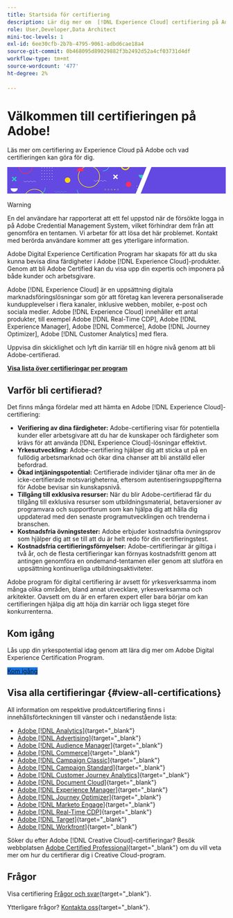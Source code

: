 ```yaml
---
title: Startsida för certifiering
description: Lär dig mer om  [!DNL Experience Cloud] certifiering på Adobe. Ta reda på vad du kan få ut av certifieringen.
role: User,Developer,Data Architect
mini-toc-levels: 1
exl-id: 6ee30cfb-2b7b-4795-9061-adbd6cae18a4
source-git-commit: 0b468095d89029882f3b2492d52a4cf03731d4df
workflow-type: tm+mt
source-wordcount: '477'
ht-degree: 2%

---
```


# Välkommen till certifieringen på Adobe!

Läs mer om certifiering av Experience Cloud på Adobe och vad certifieringen kan göra för dig.

![Banderoll](/help/certifications/assets/home_banner_smallwide.png)

>[!WARNING]
>
>En del användare har rapporterat att ett fel uppstod när de försökte logga in på Adobe Credential Management System, vilket förhindrar dem från att genomföra en tentamen. Vi arbetar för att lösa det här problemet. Kontakt med berörda användare kommer att ges ytterligare information.


Adobe Digital Experience Certification Program har skapats för att du ska kunna bevisa dina färdigheter i Adobe [!DNL Experience Cloud]-produkter. Genom att bli Adobe Certified kan du visa upp din expertis och imponera på både kunder och arbetsgivare.

Adobe [!DNL Experience Cloud] är en uppsättning digitala marknadsföringslösningar som gör att företag kan leverera personaliserade kundupplevelser i flera kanaler, inklusive webben, mobiler, e-post och sociala medier. Adobe [!DNL Experience Cloud] innehåller ett antal produkter, till exempel Adobe [!DNL Real-Time CDP], Adobe [!DNL Experience Manager], Adobe [!DNL Commerce], Adobe [!DNL Journey Optimizer], Adobe [!DNL Customer Analytics] med flera.

Uppvisa din skicklighet och lyft din karriär till en högre nivå genom att bli Adobe-certifierad.

[**Visa lista över certifieringar per program**](#view-all-certifications)

## Varför bli certifierad?

Det finns många fördelar med att hämta en Adobe [!DNL Experience Cloud]-certifiering:

* **Verifiering av dina färdigheter:** Adobe-certifiering visar för potentiella kunder eller arbetsgivare att du har de kunskaper och färdigheter som krävs för att använda [!DNL Experience Cloud]-lösningar effektivt.
* **Yrkesutveckling:** Adobe-certifiering hjälper dig att sticka ut på en fullödig arbetsmarknad och ökar dina chanser att bli anställd eller befordrad.
* **Ökad intjäningspotential:** Certifierade individer tjänar ofta mer än de icke-certifierade motsvarigheterna, eftersom autentiseringsuppgifterna för Adobe bevisar sin kunskapsnivå.
* **Tillgång till exklusiva resurser:** När du blir Adobe-certifierad får du tillgång till exklusiva resurser som utbildningsmaterial, betaversioner av programvara och supportforum som kan hjälpa dig att hålla dig uppdaterad med den senaste programutvecklingen och trenderna i branschen.
* **Kostnadsfria övningstester:** Adobe erbjuder kostnadsfria övningsprov som hjälper dig att se till att du är helt redo för din certifieringstest.
* **Kostnadsfria certifieringsförnyelser:** Adobe-certifieringar är giltiga i två år, och de flesta certifieringar kan förnyas kostnadsfritt genom att antingen genomföra en ondemand-tentamen eller genom att slutföra en uppsättning kontinuerliga utbildningsaktiviteter.

Adobe program för digital certifiering är avsett för yrkesverksamma inom många olika områden, bland annat utvecklare, yrkesverksamma och arkitekter. Oavsett om du är en erfaren expert eller bara börjar om kan certifieringen hjälpa dig att höja din karriär och ligga steget före konkurrenterna.

## Kom igång

Lås upp din yrkespotential idag genom att lära dig mer om Adobe Digital Experience Certification Program.

<a href="https://experienceleague.adobe.com/docs/certification/certification/getting-started.html" target="_blank" class="spectrum-Button spectrum-Button--fill spectrum-Button--accent spectrum-Button--sizeM is-margin-bottom-big-big at-element-click-tracking" style="background-color:#1473E6"><span class="spectrum-Button-label has-no-wrap">Kom igång</span></a>

## Visa alla certifieringar {#view-all-certifications}

All information om respektive produktcertifiering finns i innehållsförteckningen till vänster och i nedanstående lista:

* [Adobe [!DNL Analytics]](/help/certifications/aa/aa-overview.md){target="_blank"}
* [Adobe [!DNL Advertising]](/help/certifications/aac/aac-overview.md){target="_blank"}
* [Adobe [!DNL Audience Manager]](/help/certifications/aam/aam-overview.md){target="_blank"}
* [Adobe [!DNL Commerce]](/help/certifications/ac/ac-overview.md){target="_blank"}
* [Adobe [!DNL Campaign Classic]](/help/certifications/acc/acc-overview.md){target="_blank"}
* [Adobe [!DNL Campaign Standard]](/help/certifications/acs/acs-overview.md){target="_blank"}
* [Adobe [!DNL Customer Journey Analytics]](/help/certifications/acja/acja-overview.md){target="_blank"}
* [Adobe [!DNL Document Cloud]](/help/certifications/adc/adc-overview.md){target="_blank"}
* [Adobe [!DNL Experience Manager]](/help/certifications/aem/aem-overview.md){target="_blank"}
* [Adobe [!DNL Journey Optimizer]](/help/certifications/ajo/ajo-overview.md){target="_blank"}
* [Adobe [!DNL Marketo Engage]](/help/certifications/ame/ame-overview.md){target="_blank"}
* [Adobe [!DNL Real-Time CDP]](/help/certifications/rtcdp/rtcdp-overview.md){target="_blank"}
* [Adobe [!DNL Target]](/help/certifications/at/at-overview.md){target="_blank"}
* [Adobe [!DNL Workfront]](/help/certifications/aw/aw-overview.md){target="_blank"}

Söker du efter Adobe [!DNL Creative Cloud]-certifieringar? Besök webbplatsen [Adobe Certified Professional](https://certifiedprofessional.adobe.com/en/home){target="_blank"} om du vill veta mer om hur du certifierar dig i Creative Cloud-program.

## Frågor

Visa certifiering [Frågor och svar](https://experienceleague.adobe.com/docs/certification/certification/faq.html){target="_blank"}.

Ytterligare frågor? [Kontakta oss](mailto:certif@adobe.com){target="_blank"}.